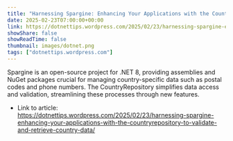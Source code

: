 ```yaml
---
title: "Harnessing Spargine: Enhancing Your Applications with the CountryRepository to Validate and Retrieve Country Data"
date: 2025-02-23T07:00:00+00:00
link: https://dotnettips.wordpress.com/2025/02/23/harnessing-spargine-enhancing-your-applications-with-the-countryrepository-to-validate-and-retrieve-country-data/
showShare: false
showReadTime: false
thumbnail: images/dotnet.png
tags: ["dotnettips.wordpress.com"]
---
```

Spargine is an open-source project for .NET 8, providing assemblies and NuGet packages crucial for managing country-specific data such as postal codes and phone numbers. The CountryRepository simplifies data access and validation, streamlining these processes through new features.

- Link to article: https://dotnettips.wordpress.com/2025/02/23/harnessing-spargine-enhancing-your-applications-with-the-countryrepository-to-validate-and-retrieve-country-data/